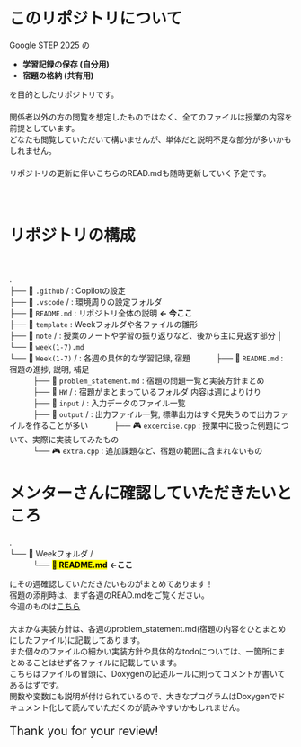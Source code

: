 # このリポジトリについて
Google STEP 2025 の　  
- **学習記録の保存 (自分用)**　  
- **宿題の格納 (共有用)**　  
  
を目的としたリポジトリです。　  
　  
関係者以外の方の閲覧を想定したものではなく、全てのファイルは授業の内容を前提としています。　  
どなたも閲覧していただいて構いませんが、単体だと説明不足な部分が多いかもしれません。　  
　  
リポジトリの更新に伴いこちらのREAD.mdも随時更新していく予定です。　  
　  
　  
# リポジトリの構成
<br>

.　  
├── 📂 `.github` / : Copilotの設定　  
├── 📂 `.vscode` / : 環境周りの設定フォルダ　  
├── 📕 `README.md` : リポジトリ全体の説明 **← 今ここ**　  
├── 📂 `template` : Weekフォルダや各ファイルの雛形　  
├── 📂 `note` / : 授業のノートや学習の振り返りなど、後から主に見返す部分
│　　└── 📕 `week(1-7).md`　  
└── 📂 `Week(1-7)` / : 各週の具体的な学習記録, 宿題
　　　├── 📕 `README.md` : 宿題の進捗, 説明, 補足　  
　　　├── 📂 `problem_statement.md` : 宿題の問題一覧と実装方針まとめ　  
　　　├── 📂 `HW` / : 宿題がまとまっているフォルダ 内容は週によりけり　  
　　　├── 📂 `input` / : 入力データのファイル一覧　  
　　　├── 📁 `output` / : 出力ファイル一覧, 標準出力はすぐ見失うので出力ファイルを作ることが多い
　　　├── 🎮 `excercise.cpp` : 授業中に扱った例題について、実際に実装してみたもの　  
　　　└── 🎮 `extra.cpp` : 追加課題など、宿題の範囲に含まれないもの
　  
# メンターさんに確認していただきたいところ　  
.　  
└── 📂 Weekフォルダ /　  
　　　└── <mark>**📕 README.md**</mark> **←ここ**　  
  
にその週確認していただきたいものがまとめてあります！　  
宿題の添削時は、まず各週のREAD.mdをご覧ください。　  
今週のものは[こちら](https://github.com/ponzudomo/google-step/blob/main/Week4/README.md)　  
　  
大まかな実装方針は、各週のproblem_statement.md(宿題の内容をひとまとめにしたファイル)に記載してあります。　  
また個々のファイルの細かい実装方針や具体的なtodoについては、一箇所にまとめることはせず各ファイルに記載しています。　  
こちらはファイルの冒頭に、Doxygenの記述ルールに則ってコメントが書いてあるはずです。　  
関数や変数にも説明が付けられているので、大きなプログラムはDoxygenでドキュメント化して読んでいただくのが読みやすいかもしれません。　  
　  
<span style="font-size:150%">Thank you for your review!</span>

